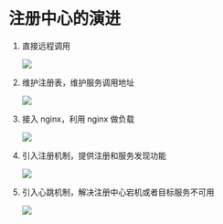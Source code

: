 # 注册中心的演进

1. 直接远程调用
   
    ![](https://s2.loli.net/2025/06/10/to5UsgFOESlC8X3.png)
    
2. 维护注册表，维护服务调用地址
   
    ![](https://s2.loli.net/2025/06/10/JlEHOyhDGxrPpM6.png)
    
3. 接入 nginx，利用 nginx 做负载
   
    ![](https://s2.loli.net/2025/06/10/eVoANc4YFnl2wTS.png)
    
4. 引入注册机制，提供注册和服务发现功能
   
    ![](https://s2.loli.net/2025/06/10/Fx6Q19gdlWuap2v.png)
    
5. 引入心跳机制，解决注册中心宕机或者目标服务不可用
   
    ![](https://s2.loli.net/2025/06/10/O2MhnQ6cRLtbNqD.png)
